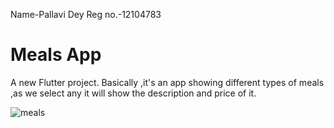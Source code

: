 Name-Pallavi Dey
Reg no.-12104783

# Meals App

A new Flutter project.
Basically ,it's an app showing different types of meals ,as we select any it will show the description and price of it.


![meals](https://github.com/user-attachments/assets/061f19f6-5773-4a34-8fc6-4ab39baf897f)
